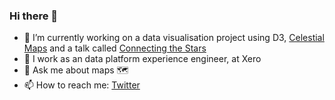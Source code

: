 ### Hi there 👋

- 🔭 I’m currently working on a data visualisation project using D3, [Celestial Maps](https://observablehq.com/@kimnewzealand/celestial-maps) and a talk called [Connecting the Stars](https://connected-stars.netlify.app/)
- 💼 I work as an data platform experience engineer, at Xero
- 💬 Ask me about maps 🗺️
- 📫 How to reach me:  [Twitter](https://twitter.com/kim_fitter)

